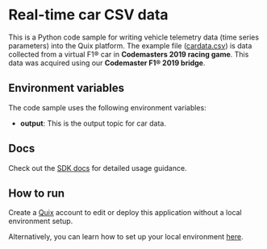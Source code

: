 # Real-time car CSV data

This is a Python code sample for writing vehicle telemetry data (time series parameters) into the Quix platform. The example file ([cardata.csv](source/cardata.csv)) is data collected from a virtual F1&reg; car in **Codemasters 2019 racing game**. This data was acquired using our **Codemaster F1&reg; 2019 bridge**. 

## Environment variables

The code sample uses the following environment variables:

- **output**: This is the output topic for car data.

## Docs
Check out the [SDK docs](https://quix.ai/docs/sdk/introduction.html) for detailed usage guidance.

## How to run
Create a [Quix](https://portal.platform.quix.ai/self-sign-up?xlink=github) account to edit or deploy this application without a local environment setup.

Alternatively, you can learn how to set up your local environment [here](https://quix.ai/docs/sdk/python-setup.html).